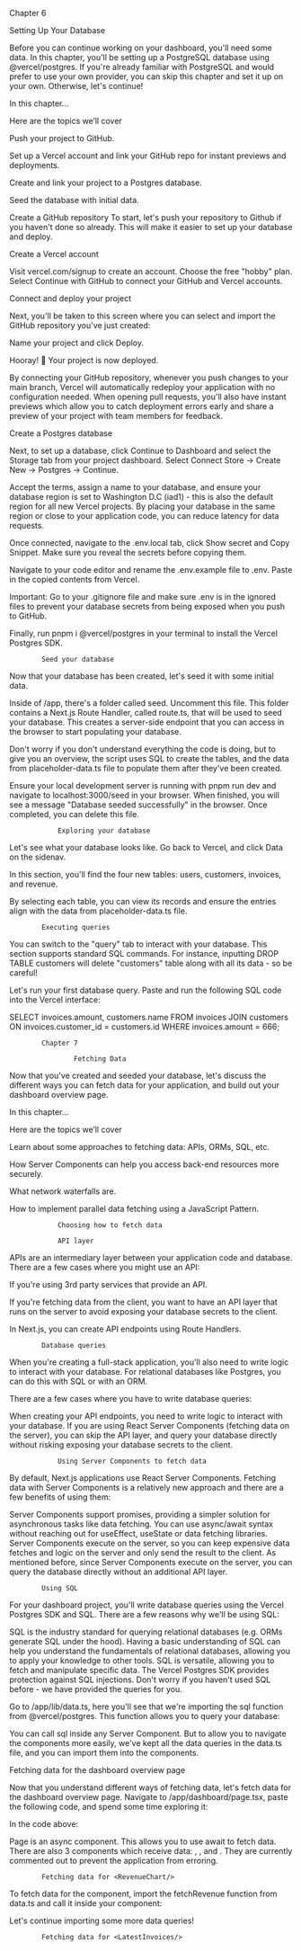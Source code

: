 Chapter 6

Setting Up Your Database

Before you can continue working on your dashboard, you'll need some data. In this chapter, you'll be setting up a PostgreSQL database using @vercel/postgres. If you're already familiar with PostgreSQL and would prefer to use your own provider, you can skip this chapter and set it up on your own. Otherwise, let's continue!

In this chapter...

Here are the topics we’ll cover

Push your project to GitHub.

Set up a Vercel account and link your GitHub repo for instant previews and deployments.

Create and link your project to a Postgres database.

Seed the database with initial data.

Create a GitHub repository
To start, let's push your repository to Github if you haven't done so already. This will make it easier to set up your database and deploy.

Create a Vercel account

Visit vercel.com/signup to create an account. Choose the free "hobby" plan. Select Continue with GitHub to connect your GitHub and Vercel accounts.

Connect and deploy your project


Next, you'll be taken to this screen where you can select and import the GitHub repository you've just created:

Name your project and click Deploy.

Hooray! 🎉 Your project is now deployed.

By connecting your GitHub repository, whenever you push changes to your main branch, Vercel will automatically redeploy your application with no configuration needed. When opening pull requests, you'll also have instant previews which allow you to catch deployment errors early and share a preview of your project with team members for feedback.

Create a Postgres database

Next, to set up a database, click Continue to Dashboard and select the Storage tab from your project dashboard. Select Connect Store → Create New → Postgres → Continue.

Accept the terms, assign a name to your database, and ensure your database region is set to Washington D.C (iad1) - this is also the default region for all new Vercel projects. By placing your database in the same region or close to your application code, you can reduce latency for data requests.

Once connected, navigate to the .env.local tab, click Show secret and Copy Snippet. Make sure you reveal the secrets before copying them.

Navigate to your code editor and rename the .env.example file to .env. Paste in the copied contents from Vercel.

Important: Go to your .gitignore file and make sure .env is in the ignored files to prevent your database secrets from being exposed when you push to GitHub.

Finally, run pnpm i @vercel/postgres in your terminal to install the Vercel Postgres SDK.

            Seed your database


Now that your database has been created, let's seed it with some initial data.

Inside of /app, there's a folder called seed. Uncomment this file. This folder contains a Next.js Route Handler, called route.ts, that will be used to seed your database. This creates a server-side endpoint that you can access in the browser to start populating your database.

Don't worry if you don't understand everything the code is doing, but to give you an overview, the script uses SQL to create the tables, and the data from placeholder-data.ts file to populate them after they've been created.

Ensure your local development server is running with pnpm run dev and navigate to localhost:3000/seed in your browser. When finished, you will see a message "Database seeded successfully" in the browser. Once completed, you can delete this file.

                Exploring your database

Let's see what your database looks like. Go back to Vercel, and click Data on the sidenav.

In this section, you'll find the four new tables: users, customers, invoices, and revenue.


By selecting each table, you can view its records and ensure the entries align with the data from placeholder-data.ts file.

            Executing queries

You can switch to the "query" tab to interact with your database. This section supports standard SQL commands. For instance, inputting DROP TABLE customers will delete "customers" table along with all its data - so be careful!


Let's run your first database query. Paste and run the following SQL code into the Vercel interface:

SELECT invoices.amount, customers.name
FROM invoices
JOIN customers ON invoices.customer_id = customers.id
WHERE invoices.amount = 666;

            Chapter 7

                    Fetching Data

Now that you've created and seeded your database, let's discuss the different ways you can fetch data for your application, and build out your dashboard overview page.

In this chapter...

Here are the topics we’ll cover

Learn about some approaches to fetching data: APIs, ORMs, SQL, etc.

How Server Components can help you access back-end resources more securely.

What network waterfalls are.

How to implement parallel data fetching using a JavaScript Pattern.

                Choosing how to fetch data 

                API layer

APIs are an intermediary layer between your application code and database. There are a few cases where you might use an API:

If you're using 3rd party services that provide an API.

If you're fetching data from the client, you want to have an API layer that runs on the server to avoid exposing your database secrets to the client.

In Next.js, you can create API endpoints using Route Handlers.

            Database queries

When you're creating a full-stack application, you'll also need to write logic to interact with your database. For relational databases like Postgres, you can do this with SQL or with an ORM.

There are a few cases where you have to write database queries:

When creating your API endpoints, you need to write logic to interact with your database.
If you are using React Server Components (fetching data on the server), you can skip the API layer, and query your database directly without risking exposing your database secrets to the client.

                Using Server Components to fetch data

By default, Next.js applications use React Server Components. Fetching data with Server Components is a relatively new approach and there are a few benefits of using them:

Server Components support promises, providing a simpler solution for asynchronous tasks like data fetching. You can use async/await syntax without reaching out for useEffect, useState or data fetching libraries.
Server Components execute on the server, so you can keep expensive data fetches and logic on the server and only send the result to the client.
As mentioned before, since Server Components execute on the server, you can query the database directly without an additional API layer.

            Using SQL

For your dashboard project, you'll write database queries using the Vercel Postgres SDK and SQL. There are a few reasons why we'll be using SQL:

SQL is the industry standard for querying relational databases (e.g. ORMs generate SQL under the hood).
Having a basic understanding of SQL can help you understand the fundamentals of relational databases, allowing you to apply your knowledge to other tools.
SQL is versatile, allowing you to fetch and manipulate specific data.
The Vercel Postgres SDK provides protection against SQL injections.
Don't worry if you haven't used SQL before - we have provided the queries for you.

Go to /app/lib/data.ts, here you'll see that we're importing the sql function from @vercel/postgres. This function allows you to query your database:

You can call sql inside any Server Component. But to allow you to navigate the components more easily, we've kept all the data queries in the data.ts file, and you can import them into the components.

Fetching data for the dashboard overview page

Now that you understand different ways of fetching data, let's fetch data for the dashboard overview page. Navigate to /app/dashboard/page.tsx, paste the following code, and spend some time exploring it:

In the code above:

Page is an async component. This allows you to use await to fetch data.
There are also 3 components which receive data: <Card>, <RevenueChart>, and <LatestInvoices>. They are currently commented out to prevent the application from erroring.

            Fetching data for <RevenueChart/>

To fetch data for the <RevenueChart/> component, import the fetchRevenue function from data.ts and call it inside your component:

Let's continue importing some more data queries!

            Fetching data for <LatestInvoices/>



























































































